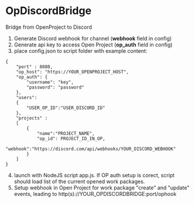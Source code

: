 # OpDiscordBridge
Bridge from OpenProject to Discord

1. Generate Discord webhook for channel (**webhook** field in config)
2. Generate api key to access Open Project (**op_auth** field in config)
3. place config.json to script folder with example content:
```
{
    "port" : 8080,
    "op_host": "https://YOUR_OPENPROJECT_HOST",
    "op_auth": {
        "username": "key",
        "password": "password"
    },
    "users":
    {
        "USER_OP_ID":"USER_DISCORD_ID"
    },
    "projects" :
    [
        {
            "name":"PROJECT_NAME",
            "op_id": PROJECT_ID_IN_OP,
            "webhook":"https://discord.com/api/webhooks/YOUR_DISCORD_WEBHOOK"
        }
    ]
}
```
4. launch with NodeJS script app.js. If OP auth setup is corect, script should load list of the current opened work packages.
5. Setup webhook in Open Project for work package "create" and "update" events, leading to http(s)://YOUR_OPDISCORDBRIDGE:port/ophook
